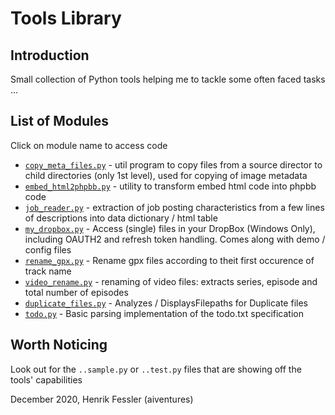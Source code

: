 #  Tools Library

## Introduction
Small collection of Python tools helping me to tackle some often faced tasks ... 

## List of Modules
Click on module name to access code
* [`copy_meta_files.py`](copy_meta_files.py) - util program to copy files from a source director to child directories (only 1st level), used for copying of image metadata
* [`embed_html2phpbb.py`](embed_html2phpbb.py) - utility to transform embed html code into phpbb code
* [`job_reader.py`](job_reader.py) - extraction of job posting characteristics from a few lines of descriptions into data dictionary / html table
* [`my_dropbox.py`](my_dropbox.py) - Access (single) files in your DropBox (Windows Only), including OAUTH2 and refresh token handling. Comes along with demo / config files
* [`rename_gpx.py`](rename_gpx.py) - Rename gpx files according to theit first occurence of track name
* [`video_rename.py`](video_rename.py) - renaming of video files: extracts series, episode and total number of episodes 
* [`duplicate_files.py`](duplicate_files.py) - Analyzes / DisplaysFilepaths for Duplicate files
* [`todo.py`](todo.py) - Basic parsing implementation of the todo.txt specification

## Worth Noticing
Look out for the `..sample.py` or `..test.py` files that are showing off the tools' capabilities

December 2020, Henrik Fessler (aiventures)
